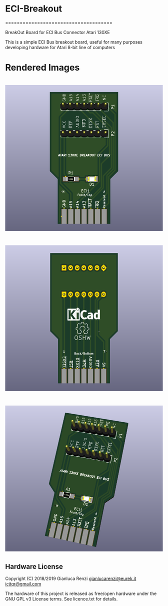 # ECI-Breakout
=====================================


BreakOut Board for ECI Bus Connector Atari 130XE

This is a simple ECI Bus breakout board, useful for many purposes developing hardware for Atari 8-bit line of computers

# Rendered Images
# [![](images/ECI-Breakout-f.png "Board Front")](#features)
# [![](images/ECI-Breakout-b.png "Board Back")](#features)
# [![](images/ECI-Breakout.png "Board Overall")](#features)

Hardware License
---------------------------
Copyright (C) 2018/2019 Gianluca Renzi <gianlucarenzi@eurek.it> <icjtqr@gmail.com>

The hardware of this project is released as free/open hardware under the
GNU GPL v3 License terms. See licence.txt for details.

